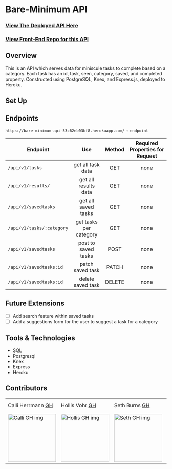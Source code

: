 # Bare-Minimum API
### [View The Deployed API Here](https://bare-minimum-api-53c62eb03bf8.herokuapp.com)
### [View Front-End Repo for this API](https://github.com/SethBurns/bare-minimum)
## Overview

This is an API which serves data for miniscule tasks to complete based on a category. Each task has an id, task, seen, category, saved, and completed property. Constructed using PostgreSQL, Knex, and Express.js, deployed to Heroku. 

## Set Up


## Endpoints

`https://bare-minimum-api-53c62eb03bf8.herokuapp.com/` + `endpoint`

  |             Endpoint              |              Use             |   Method   |  Required Properties for Request |
  |-----------------------------------|:----------------------------:|:----------:|:--------------------------------:|
  |       `/api/v1/tasks`         |      get all task data      |    GET     |               none               |
  | `/api/v1/results/`              |  get all results data  |    GET     |               none               |
  |       `/api/v1/savedtasks`        |      get all saved tasks      |    GET     |               none               |
  |       `/api/v1/tasks/:category`        |  get tasks per category |    GET    |            none                   |
|       `/api/v1/savedtasks`        |      post to saved tasks      |    POST     |               none               |
|       `/api/v1/savedtasks:id`        |      patch saved task      |    PATCH     |               none               |
|       `/api/v1/savedtasks:id`        |      delete saved task      |    DELETE     |               none               |

## Future Extensions
 - [ ] Add search feature within saved tasks
 - [ ] Add a suggestions form for the user to suggest a task for a category
 
## Tools & Technologies
 - SQL
 - Postgresql
 - Knex
 - Express
 - Heroku

## Contributors
<table>
     <tr>
        <td> Calli Herrmann <a href="https://github.com/CaliHam">GH</td>
        <td> Hollis Vohr <a href="https://github.com/hvohr">GH</td>
        <td> Seth Burns <a href="https://github.com/SethBurns">GH</td>
        <td> Taranveer Singh <a href="https://github.com/taranveersingh93">GH</td>
    </tr>
    <tr>
        <td><img src="https://avatars.githubusercontent.com/u/126219151?v=4" alt="Calli GH img"
    width="150" height="auto" /></td>
        <td><img src="https://avatars.githubusercontent.com/u/123392693?v=4" alt="Hollis GH img"
    width="150" height="auto" /></td>
        <td><img src="https://avatars.githubusercontent.com/u/123792434?v=4" alt="Seth GH img"
    width="150" height="auto" /></td>
        <td><img src="https://avatars.githubusercontent.com/u/122247155?v=4" alt="Taranveer GH img"
    width="150" height="auto" /></td>
    </tr>
</table>
